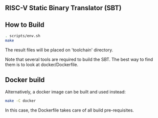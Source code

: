 RISC-V Static Binary Translator (SBT)
-------------------------------------

How to Build
------------

```bash
. scripts/env.sh
make
```

The result files will be placed on 'toolchain' directory.

Note that several tools are required to build the SBT.
The best way to find them is to look at docker/Dockerfile.


Docker build
------------

Alternatively, a docker image can be built and used instead:

```bash
make -C docker
```

In this case, the Dockerfile takes care of all build pre-requisites.
